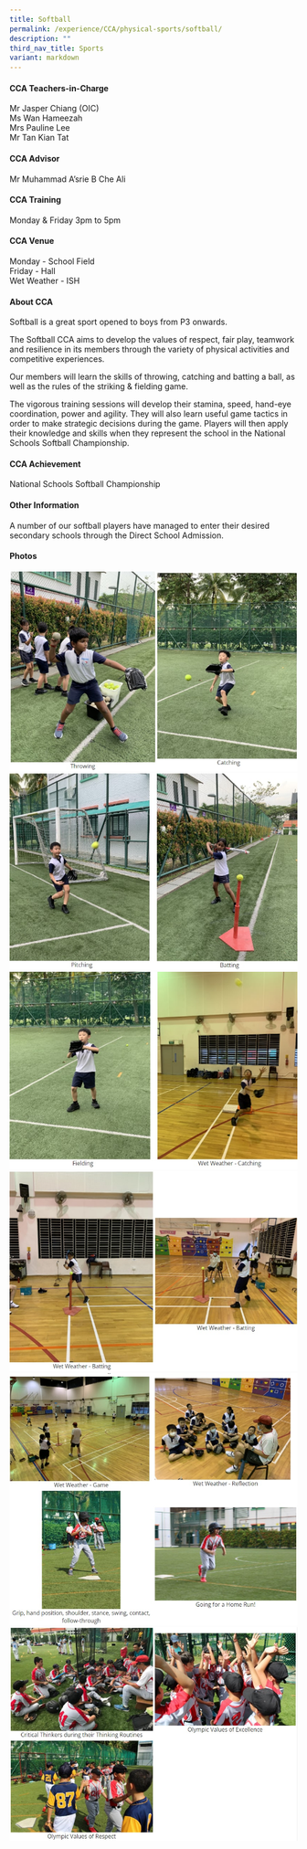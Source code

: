 ```yaml
---
title: Softball
permalink: /experience/CCA/physical-sports/softball/
description: ""
third_nav_title: Sports
variant: markdown
---
```

#### **CCA Teachers-in-Charge**
Mr Jasper Chiang (OIC)<br>
Ms Wan Hameezah<br>
Mrs Pauline Lee<br>
Mr Tan Kian Tat

#### **CCA Advisor**
Mr Muhammad A’srie B Che Ali

#### **CCA Training**
Monday &amp; Friday 3pm to 5pm<br>

#### **CCA Venue**
Monday - School Field<br>
Friday - Hall<br>
Wet Weather - ISH 

#### **About CCA**
Softball is a great sport opened to boys from P3 onwards.

The Softball CCA aims to develop the values of respect, fair play, teamwork and resilience in its members through the variety of physical activities and competitive experiences.

Our members will learn the skills of throwing, catching and batting a ball, as well as the rules of the striking &amp; fielding game.

The vigorous training sessions will develop their stamina, speed, hand-eye coordination, power and agility. They will also learn useful game tactics in order to make strategic decisions during the game. Players will then apply their knowledge and skills when they represent the school in the National Schools Softball Championship.

#### **CCA Achievement**
National Schools Softball Championship

#### **Other Information**
A number of our softball players have managed to enter their desired secondary schools through the Direct School Admission.


#### **Photos**

![](/images/softball%201.jpg)
![](/images/softball%202.jpg)
![](/images/softball%203.jpg)
![](/images/softball%204.jpg)
![](/images/softball%205.jpg)
![](/images/softball%206.jpg)
